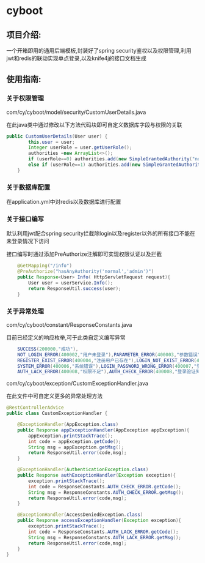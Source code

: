 # **cyboot**

## 项目介绍:

一个开箱即用的通用后端模板,封装好了spring security鉴权以及权限管理,利用jwt和redis的联动实现单点登录,以及knife4j的接口文档生成

## 使用指南:

### 关于权限管理

com/cy/cyboot/model/security/CustomUserDetails.java

在此java类中通过修改以下方法代码块即可自定义数据库字段与权限的关联

```java
public CustomUserDetails(User user) {
        this.user = user;
        Integer userRole = user.getUserRole();
        authorities =new ArrayList<>();
        if (userRole==0) authorities.add(new SimpleGrantedAuthority("normal"));
        else if (userRole==1) authorities.add(new SimpleGrantedAuthority("admin"));
    }
```

### 关于数据库配置

在application.yml中对redis以及数据库进行配置

### 关于接口编写

默认利用jwt配合spring security拦截除login以及register以外的所有接口不能在未登录情况下访问

接口编写时通过添加PreAuthorize注解即可实现权限认证以及拦截

```java
    @GetMapping("/info")
    @PreAuthorize("hasAnyAuthority('normal','admin')")
    public Response<User> Info( HttpServletRequest request){
        User user = userService.Info();
        return ResponseUtil.success(user);
    }
```

### 关于异常处理

com/cy/cyboot/constant/ResponseConstants.java

目前已经定义的响应枚举,可于此类自定义编写异常

```java
    SUCCESS(200000,"成功"),
    NOT_LOGIN_ERROR(400002,"用户未登录"),PARAMETER_ERROR(400003,"参数错误"),
    REGISTER_EXIST_ERROR(400004,"注册用户已存在"),LOGIN_NOT_EXIST_ERROR(400005,"登录用户不存在"),
    SYSTEM_ERROR(400006,"系统错误"),LOGIN_PASSWORD_WRONG_ERROR(400007,"登录密码错误"),
    AUTH_LACK_ERROR(400008,"权限不足"),AUTH_CHECK_ERROR(400008,"登录验证失败");

```

com/cy/cyboot/exception/CustomExceptionHandler.java

在此文件中可自定义更多的异常处理方法

```java
@RestControllerAdvice
public class CustomExceptionHandler {

    @ExceptionHandler(AppException.class)
    public Response appExceptionHandler(AppException appException){
        appException.printStackTrace();
        int code = appException.getCode();
        String msg = appException.getMsg();
        return ResponseUtil.error(code,msg);
    }

    @ExceptionHandler(AuthenticationException.class)
    public Response authExceptionHandler(Exception exception){
        exception.printStackTrace();
        int code = ResponseConstants.AUTH_CHECK_ERROR.getCode();
        String msg = ResponseConstants.AUTH_CHECK_ERROR.getMsg();
        return ResponseUtil.error(code,msg);
    }

    @ExceptionHandler(AccessDeniedException.class)
    public Response accessExceptionHandler(Exception exception){
        exception.printStackTrace();
        int code = ResponseConstants.AUTH_LACK_ERROR.getCode();
        String msg = ResponseConstants.AUTH_LACK_ERROR.getMsg();
        return ResponseUtil.error(code,msg);
    }
}
```

